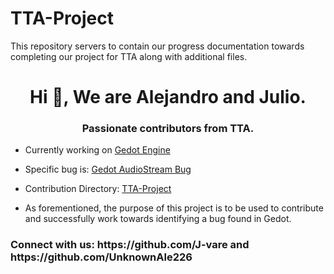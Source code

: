 # TTA-Project
This repository servers to contain our progress documentation towards completing our project for TTA along with additional files. 

<h1 align="center">Hi 👋, We are Alejandro and Julio.</h1>
<h3 align="center">Passionate contributors from TTA.</h3>

- Currently working on [Gedot Engine](https://github.com/godotengine/godot)

- Specific bug is: [Gedot AudioStream Bug](https://github.com/godotengine/godot/issues/88133)

- Contribution Directory: [TTA-Project](https://github.com/godotengine/godot/issues/88133)

- As forementioned, the purpose of this project is to be used to contribute and successfully work towards identifying a bug found
  in Gedot.

<h3 align="left">Connect with us: https://github.com/J-vare and https://github.com/UnknownAle226
<p align="left">
</p>
